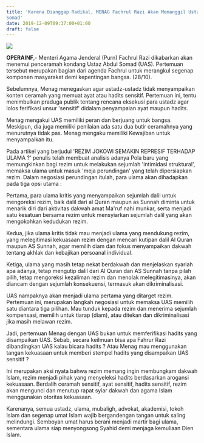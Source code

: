 ```yaml
---
title: 'Karena Dianggap Radikal, MENAG Fachrul Razi Akan Memanggil Ustadz Abdul
Somad'
date: 2019-12-09T09:37:00+01:00
draft: false
---
```


[![](https://1.bp.blogspot.com/-3cAwQVILeDw/Xe4IPhK9w9I/AAAAAAAAHZc/pmYQQJjmom8eNOhrPMa35I4uEyteeS9YACLcBGAsYHQ/s1600/uas-kemenag-fsd7f8av-ds70werv-8d9f0g.jpg)](https://1.bp.blogspot.com/-3cAwQVILeDw/Xe4IPhK9w9I/AAAAAAAAHZc/pmYQQJjmom8eNOhrPMa35I4uEyteeS9YACLcBGAsYHQ/s1600/uas-kemenag-fsd7f8av-ds70werv-8d9f0g.jpg)

  
**OPERAINF**,- Menteri Agama Jenderal (Purn) Fachrul Razi dikabarkan akan menemui penceramah kondang Ustaz Abdul Somad (UAS). Pertemuan tersebut merupakan bagian dari agenda Fachrul untuk merangkul segenap komponen masyarakat demi kepentingan bangsa. (28/10).  
  
Sebelumnya, Menag menegaskan agar ustadz-ustadz tidak menyampaikan konten ceramah yang memuat ayat atau hadits sensitif. Pertemuan ini, tentu menimbulkan praduga publik tentang rencana eksekusi para ustadz agar lolos ferifikasi unsur 'sensitif' didalam penyampaian ayat maupun hadits.  
  
Menag mengakui UAS memiliki peran dan berjuang untuk bangsa. Meskipun, dia juga memiliki penilaian ada satu dua butir ceramahnya yang menurutnya tidak pas. Menag mengaku memiliki Kewajiban untuk menyampaikan itu.  
  
Pada artikel yang berjudul 'REZIM JOKOWI SEMAKIN REPRESIF TERHADAP ULAMA ?' penulis telah membuat analisis adanya Pola baru yang memungkinkan bagi rezim untuk melakukan sejumlah 'intimidasi struktural', memaksa ulama untuk masuk 'meja perundingan' yang telah dipersiapkan rezim. Dalam negosiasi perundingan itulah, para ulama akan dihadapkan pada tiga opsi utama :  
  
Pertama, para ulama kritis yang menyampaikan sejumlah dalil untuk mengoreksi rezim, baik dalil dari al Quran maupun as Sunnah diminta untuk menarik diri dari aktivitas dakwah amat Ma'ruf nahi munkar, serta menjadi satu kesatuan bersama rezim untuk mensyiarkan sejumlah dalil yang akan mengokohkan kedudukan rezim.  
  
Kedua, jika ulama kritis tidak mau menjadi ulama yang mendukung rezim, yang melegitimasi kekuasaan rezim dengan mencari kutipan dalil Al Quran maupun AS Sunnah, agar memilih diam dan fokus menyampaikan dakwah tentang akhlak dan kebajikan persoanal individual.  
  
Ketiga, ulama yang masih tetap nekat berdakwah dan menjelaskan syariah apa adanya, tetap mengutip dalil dari Al Quran dan AS Sunnah tanpa pilah pilih, tetap mengoreksi kezaliman rezim dan menolak melegitimasinya, akan diancam dengan sejumlah konsekuensi, termasuk akan dikriminalisasi.  
  
UAS nampaknya akan menjadi ulama pertama yang ditarget rezim. Pertemuan ini, merupakan langkah negosiasi untuk memaksa UAS memilih satu diantara tiga pilihan. Mau tunduk kepada rezim dan menerima sejumlah kompensasi, memilih untuk tiarap (diam), atau ditekan dan dikriminalisasi jika masih melawan rezim.  
  
Jadi, pertemuan Menag dengan UAS bukan untuk memferifikasi hadits yang disampaikan UAS. Sebab, secara keilmuan bisa apa Fahrur Razi dibandingkan UAS kalau bicara hadits ? Atau Menag mau menggunakan tangan kekuasaan untuk memberi stempel hadits yang disampaikan UAS sensitif ?  
  
Ini merupakan aksi nyata bahwa rezim memang ingin membungkam dakwah Islam, rezim menjadi pihak yang menyeleksi hadits berdasarkan arogansi kekuasaan. Berdalih ceramah sensitif, ayat sensitif, hadits sensitif, rezim akan mengunci dan menutup rapat syiar dakwah dan agama Islam menggunakan otoritas kekuasaan.  
  
Karenanya, semua ustadz, ulama, mubaligh, advokat, akademisi, tokoh Islam dan segenap umat Islam wajib bergandengan tangan untuk saling melindungi. Semboyan umat harus berani menjadi martir bagi ulama, sementara ulama siap menyongsong Syahid demi menjaga kemuliaan Dien Islam.